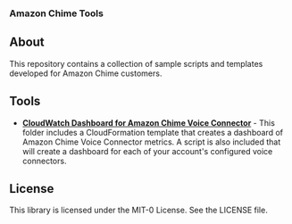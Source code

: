 ### Amazon Chime Tools

## About

This repository contains a collection of sample scripts and templates developed for Amazon Chime customers.

## Tools

- [**CloudWatch Dashboard for Amazon Chime Voice Connector**](dashboard) - This folder includes a CloudFormation template that creates a dashboard of Amazon Chime Voice Connector metrics. A script is also included that will create a dashboard for each of your account's configured voice connectors.

## License

This library is licensed under the MIT-0 License. See the LICENSE file.

